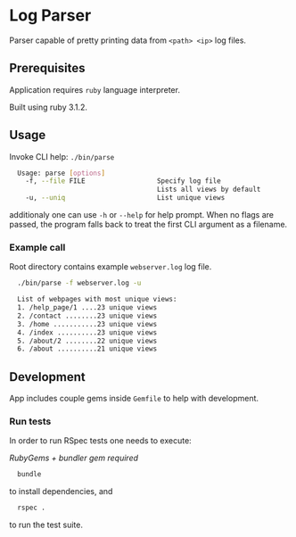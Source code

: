 # Log Parser

Parser capable of pretty printing data from `<path> <ip>` log files.

## Prerequisites

Application requires `ruby` language interpreter.

Built using ruby 3.1.2.

## Usage

Invoke CLI help:
`./bin/parse`

```bash
  Usage: parse [options]
    -f, --file FILE                  Specify log file
                                     Lists all views by default
    -u, --uniq                       List unique views
```

additionaly one can use `-h` or `--help` for help prompt.
When no flags are passed, the program falls back to treat the first CLI argument as a filename.

### Example call
Root directory contains example `webserver.log` log file.

```bash
  ./bin/parse -f webserver.log -u

  List of webpages with most unique views:
  1. /help_page/1 ....23 unique views
  2. /contact ........23 unique views
  3. /home ...........23 unique views
  4. /index ..........23 unique views
  5. /about/2 ........22 unique views
  6. /about ..........21 unique views
```

## Development
App includes couple gems inside `Gemfile` to help with development.

### Run tests

In order to run RSpec tests one needs to execute:

*RubyGems + bundler gem required*
```bash
  bundle
```
to install dependencies, and
```bash
  rspec .
```
to run the test suite.
